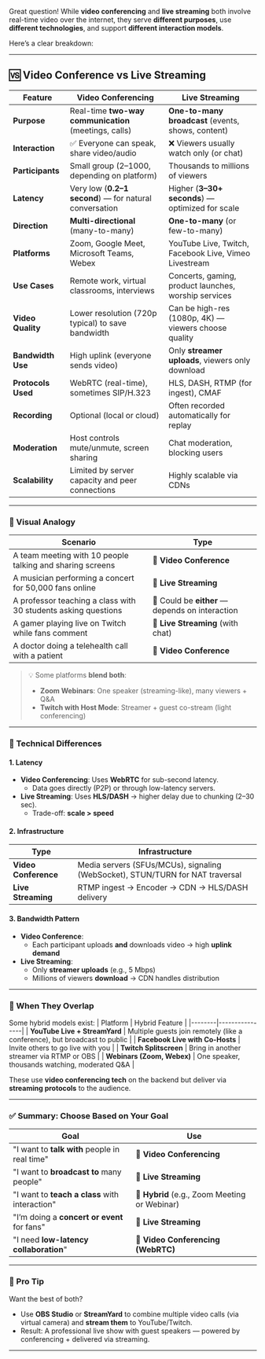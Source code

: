 Great question! While **video conferencing** and **live streaming** both involve real-time video over the internet, they serve **different purposes**, use **different technologies**, and support **different interaction models**.

Here’s a clear breakdown:

---

## 🆚 Video Conference vs Live Streaming

| Feature            | **Video Conferencing**                                 | **Live Streaming**                                    |
| ------------------ | ------------------------------------------------------ | ----------------------------------------------------- |
| **Purpose**        | Real-time **two-way communication** (meetings, calls)  | **One-to-many broadcast** (events, shows, content)    |
| **Interaction**    | ✅ Everyone can speak, share video/audio               | ❌ Viewers usually watch only (or chat)               |
| **Participants**   | Small group (2–1000, depending on platform)            | Thousands to millions of viewers                      |
| **Latency**        | Very low (**0.2–1 second**) — for natural conversation | Higher (**3–30+ seconds**) — optimized for scale      |
| **Direction**      | **Multi-directional** (many-to-many)                   | **One-to-many** (or few-to-many)                      |
| **Platforms**      | Zoom, Google Meet, Microsoft Teams, Webex              | YouTube Live, Twitch, Facebook Live, Vimeo Livestream |
| **Use Cases**      | Remote work, virtual classrooms, interviews            | Concerts, gaming, product launches, worship services  |
| **Video Quality**  | Lower resolution (720p typical) to save bandwidth      | Can be high-res (1080p, 4K) — viewers choose quality  |
| **Bandwidth Use**  | High uplink (everyone sends video)                     | Only **streamer uploads**, viewers only download      |
| **Protocols Used** | WebRTC (real-time), sometimes SIP/H.323                | HLS, DASH, RTMP (for ingest), CMAF                    |
| **Recording**      | Optional (local or cloud)                              | Often recorded automatically for replay               |
| **Moderation**     | Host controls mute/unmute, screen sharing              | Chat moderation, blocking users                       |
| **Scalability**    | Limited by server capacity and peer connections        | Highly scalable via CDNs                              |

---

### 🎥 Visual Analogy

| Scenario                                                       | Type                                            |
| -------------------------------------------------------------- | ----------------------------------------------- |
| A team meeting with 10 people talking and sharing screens      | 🔹 **Video Conference**                         |
| A musician performing a concert for 50,000 fans online         | 🔹 **Live Streaming**                           |
| A professor teaching a class with 30 students asking questions | 🔹 Could be **either** — depends on interaction |
| A gamer playing live on Twitch while fans comment              | 🔹 **Live Streaming** (with chat)               |
| A doctor doing a telehealth call with a patient                | 🔹 **Video Conference**                         |

> 💡 Some platforms **blend both**:
>
> - **Zoom Webinars**: One speaker (streaming-like), many viewers + Q&A
> - **Twitch with Host Mode**: Streamer + guest co-stream (light conferencing)

---

### 🔧 Technical Differences

#### 1. **Latency**

- **Video Conferencing**: Uses **WebRTC** for sub-second latency.
  - Data goes directly (P2P) or through low-latency servers.
- **Live Streaming**: Uses **HLS/DASH** → higher delay due to chunking (2–30 sec).
  - Trade-off: **scale > speed**

#### 2. **Infrastructure**

| Type                 | Infrastructure                                                                |
| -------------------- | ----------------------------------------------------------------------------- |
| **Video Conference** | Media servers (SFUs/MCUs), signaling (WebSocket), STUN/TURN for NAT traversal |
| **Live Streaming**   | RTMP ingest → Encoder → CDN → HLS/DASH delivery                               |

#### 3. **Bandwidth Pattern**

- **Video Conference**:
  - Each participant uploads **and** downloads video → high **uplink demand**
- **Live Streaming**:
  - Only **streamer uploads** (e.g., 5 Mbps)
  - Millions of viewers **download** → CDN handles distribution

---

### 🔄 When They Overlap

Some hybrid models exist:
| Platform | Hybrid Feature |
|--------|----------------|
| **YouTube Live + StreamYard** | Multiple guests join remotely (like a conference), but broadcast to public |
| **Facebook Live with Co-Hosts** | Invite others to go live with you |
| **Twitch Splitscreen** | Bring in another streamer via RTMP or OBS |
| **Webinars (Zoom, Webex)** | One speaker, thousands watching, moderated Q&A |

These use **video conferencing tech** on the backend but deliver via **streaming protocols** to the audience.

---

### ✅ Summary: Choose Based on Your Goal

| Goal                                           | Use                                           |
| ---------------------------------------------- | --------------------------------------------- |
| "I want to **talk with** people in real time"  | 🔹 **Video Conferencing**                     |
| "I want to **broadcast to** many people"       | 🔹 **Live Streaming**                         |
| "I want to **teach a class** with interaction" | 🔹 **Hybrid** (e.g., Zoom Meeting or Webinar) |
| "I’m doing a **concert or event** for fans"    | 🔹 **Live Streaming**                         |
| "I need **low-latency collaboration**"         | 🔹 **Video Conferencing (WebRTC)**            |

---

### 🚀 Pro Tip

Want the best of both?

- Use **OBS Studio** or **StreamYard** to combine multiple video calls (via virtual camera) and **stream them** to YouTube/Twitch.
- Result: A professional live show with guest speakers — powered by conferencing + delivered via streaming.

---
